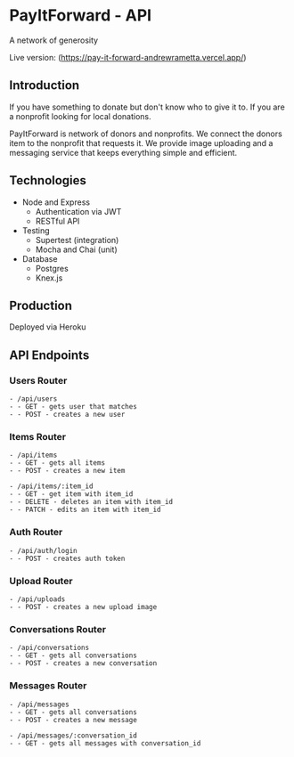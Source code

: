 # PayItForward - API

A network of generosity

Live version: (https://pay-it-forward-andrewrametta.vercel.app/)

## Introduction 

If you have something to donate but don't know who to give it to. If you are a nonprofit looking for local donations. 

PayItForward is network of donors and nonprofits. We connect the donors item to the nonprofit that requests it. We provide image uploading and a messaging service that keeps everything simple and efficient.

## Technologies

* Node and Express 
  * Authentication via JWT 
  * RESTful API 
* Testing 
  * Supertest (integration) 
  * Mocha and Chai (unit)
* Database 
  * Postgres
  * Knex.js 
  
## Production 

Deployed via Heroku

## API Endpoints

### Users Router
```
- /api/users 
- - GET - gets user that matches 
- - POST - creates a new user
```

### Items Router
```
- /api/items
- - GET - gets all items
- - POST - creates a new item

- /api/items/:item_id
- - GET - get item with item_id
- - DELETE - deletes an item with item_id
- - PATCH - edits an item with item_id
```


### Auth Router
```
- /api/auth/login
- - POST - creates auth token
```

### Upload Router
```
- /api/uploads
- - POST - creates a new upload image
```


### Conversations Router
```
- /api/conversations
- - GET - gets all conversations
- - POST - creates a new conversation
```

### Messages Router
```
- /api/messages
- - GET - gets all conversations
- - POST - creates a new message

- /api/messages/:conversation_id
- - GET - gets all messages with conversation_id
```

